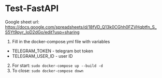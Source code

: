 # Test-FastAPI
Google sheet url: https://docs.google.com/spreadsheets/d/18fVD_Q13k0CGhh0FZVHqbtfn_S_S5Yt9pyr_IoD2dGo/edit?usp=sharing
1. Fill in the docker-compose.yml file with variables
- TELEGRAM_TOKEN - telegram bot token
- TELEGRAM_USER_ID - user ID
2. For start: `sudo docker-compose up --build -d`
3. To close: `sudo docker-compose down`
